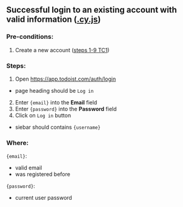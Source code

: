 ## Successful login to an existing account with valid information ([.cy.js](/cypress/e2e/1.%20Registration%20and%20Authorization/TC02.cy.js))
### Pre-conditions:
1. Create a new account ([steps 1-9 TC1](TC01.md))
### Steps:
1. Open https://app.todoist.com/auth/login
* page heading should be `Log in`
2. Enter `{email}` into the **Email** field
3. Enter `{password}` into the **Password** field
4. Click on `Log in` button
* siebar should contains `{username}`
### Where:
`{email}`:
* valid email
* was registered before

`{password}`:
* current user password